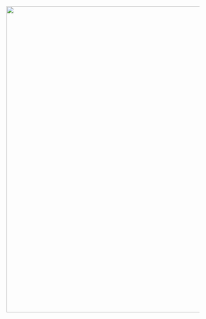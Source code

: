 <div align="center">
  <img src="https://media1.tenor.com/m/BjJ0zxZpU_EAAAAd/forza-horizon-formula-drift.gif" width="800"/>
</div>
